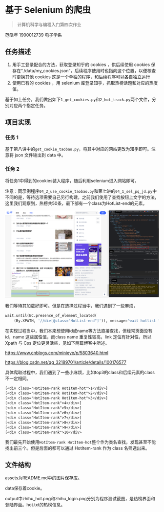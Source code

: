 # 基于 Selenium 的爬虫

> 计算机科学与编程入门第四次作业

范皓年 1900012739 电子学系

## 任务描述

1. 用手工登录配合的方法，获取登录知乎的 cookies ，供后续使用 cookies 保存在“./data/my_cookies.json”，后续程序使用时也指向这个位置，以便核查时更换其他 cookies 这是一个单独的程序，和后续程序可以各自独立运行
2. 使用已有的 cookies ，用 selenium 库登录知乎，抓取热榜话题和对应的热度值。

基于如上任务，我们做出如下`1_get_cookies.py`和`2_hot_track.py`两个文件，分别对应两个指定任务。

## 项目实现

### 任务 1

基于第八讲中的`get_cookie_taobao.py`，将其中对应的网站更改为知乎即可。注意将 json 文件输出到 data 中。

### 任务 2

将任务1中得到的cookies装入程序，随后利用selenium进入网站即可。

注意：同示例程序`04_2_use_cookie_taobao.py`和第七讲的`04_1_sel_pq_jd.py`中不同的是，等待选项需要自己另行构建，之前我们使用了查找按钮上文字的方法，这里我们观察到，热榜共50条，最下部有一个class为HotList-end的元素。

![image-20210510232848154](assets/image-20210510232848154.png)

我们等待其加载好即可。但是在选择过程当中，我们遇到了一些麻烦，

```python
wait.until(EC.presence_of_element_located(
    (By.XPATH, '//div[@class="HotList-end"]')), message="wait hotlist loading")  # 等待页面底部的当前页码出现
```

在实现过程当中，我们本来想使用id或name等方法直接查找，但经常页面没有 id，name 这些属性值，而class name 重复性较高，link 定位有针对性，所以 Xpath 与 Css 定位更灵活些，见如下两篇博客中所述。

https://www.cnblogs.com/minieye/p/5803640.html

https://blog.csdn.net/qq_32189701/article/details/100176577



具体爬取过程中，我们遇到了一些小麻烦，比如top3的class和后续元素的class不一定相同。

```
[<div class="HotItem-rank HotItem-hot">1</div>]
[<div class="HotItem-rank HotItem-hot">2</div>]
[<div class="HotItem-rank HotItem-hot">3</div>]
[<div class="HotItem-rank">4</div>]
[<div class="HotItem-rank">5</div>]
[<div class="HotItem-rank">6</div>]
[<div class="HotItem-rank">7</div>]
[<div class="HotItem-rank">8</div>]
[<div class="HotItem-rank">9</div>]
[<div class="HotItem-rank">10</div>
```

我们最先开始使用`HotItem-rank HotItem-hot`整个作为类名查找，发现甚至不能找出前三个。但是后面的都可以通过 HotItem-rank 作为 class 名筛选出来。

## 文件结构

assets为README.md中的图片保存库。

data保存着cookie。

output中zhihu_hot.png和zhihu_login.png分别为程序测试截图，是热榜界面和登陆界面。hot.txt的热榜信息。



